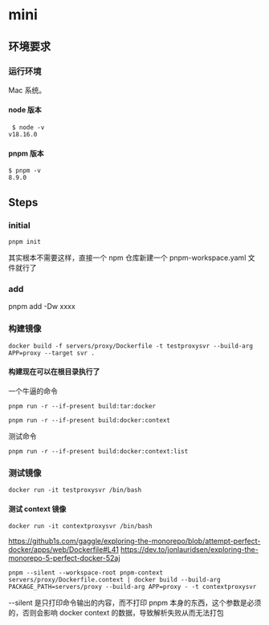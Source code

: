 # mini

## 环境要求

### 运行环境
Mac 系统。
#### node 版本
```
 $ node -v
v18.16.0
```
#### pnpm 版本
```
$ pnpm -v
8.9.0
```

## Steps

### initial

```
pnpm init
```
其实根本不需要这样，直接一个 npm 仓库新建一个 pnpm-workspace.yaml 文件就行了

### add
pnpm add -Dw xxxx


### 构建镜像

```
docker build -f servers/proxy/Dockerfile -t testproxysvr --build-arg APP=proxy --target svr .
```

#### 构建现在可以在根目录执行了
一个牛逼的命令
```
pnpm run -r --if-present build:tar:docker
```

```
pnpm run -r --if-present build:docker:context
```

测试命令

```
pnpm run -r --if-present build:docker:context:list
```


### 测试镜像
```
docker run -it testproxysvr /bin/bash
```

#### 测试 context 镜像
```
docker run -it contextproxysvr /bin/bash
```
https://github1s.com/gaggle/exploring-the-monorepo/blob/attempt-perfect-docker/apps/web/Dockerfile#L41
https://dev.to/jonlauridsen/exploring-the-monorepo-5-perfect-docker-52aj


```
pnpm --silent --workspace-root pnpm-context servers/proxy/Dockerfile.context | docker build --build-arg PACKAGE_PATH=servers/proxy --build-arg APP=proxy - -t contextproxysvr
```

--silent 是只打印命令输出的内容，而不打印 pnpm 本身的东西，这个参数是必须的，否则会影响 docker context 的数据，导致解析失败从而无法打包



```

```
